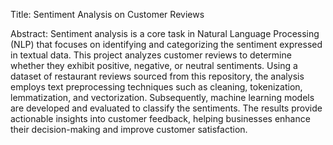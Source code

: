 Title: Sentiment Analysis on Customer Reviews

Abstract:
Sentiment analysis is a core task in Natural Language Processing (NLP) that focuses on identifying and categorizing the sentiment expressed in textual data. This project analyzes customer reviews to determine whether they exhibit positive, negative, or neutral sentiments. Using a dataset of restaurant reviews sourced from this repository, the analysis employs text preprocessing techniques such as cleaning, tokenization, lemmatization, and vectorization. Subsequently, machine learning models are developed and evaluated to classify the sentiments. The results provide actionable insights into customer feedback, helping businesses enhance their decision-making and improve customer satisfaction.
